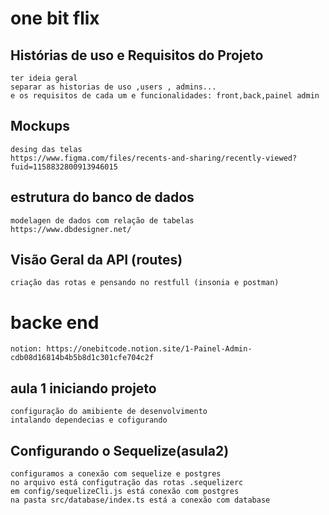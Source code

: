 # one bit flix

## Histórias de uso e Requisitos do Projeto 
	ter ideia geral
	separar as historias de uso ,users , admins...
	e os requisitos de cada um e funcionalidades: front,back,painel admin 
	
## Mockups
	desing das telas 
	https://www.figma.com/files/recents-and-sharing/recently-viewed?fuid=1158832800913946015
## estrutura do banco de dados
	modelagen de dados com relação de tabelas 
	https://www.dbdesigner.net/
	
## Visão Geral da API (routes)
	criação das rotas e pensando no restfull (insonia e postman) 
	
# backe end 
	notion: https://onebitcode.notion.site/1-Painel-Admin-cdb08d16814b4b5b8d1c301cfe704c2f	
## aula 1 iniciando projeto
	configuração do amibiente de desenvolvimento
	intalando dependecias e cofigurando
	 	
## Configurando o Sequelize(asula2) 
	configuramos a conexão com sequelize e postgres 
	no arquivo está configutração das rotas .sequelizerc
	em config/sequelizeCli.js está conexão com postgres	
	na pasta src/database/index.ts está a conexão com database
	

